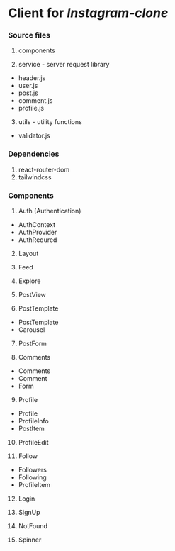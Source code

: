 # Client for *Instagram-clone*


### Source files

1. components

2. service - server request library
- header.js
- user.js
- post.js
- comment.js
- profile.js

3. utils - utility functions
- validator.js


### Dependencies

1. react-router-dom
2. tailwindcss  


### Components 

1. Auth (Authentication)
- AuthContext
- AuthProvider
- AuthRequred

2. Layout

3. Feed

4. Explore

5. PostView

6. PostTemplate 
- PostTemplate
- Carousel

7. PostForm

8. Comments
- Comments
- Comment
- Form

9. Profile
- Profile
- ProfileInfo
- PostItem

10. ProfileEdit

11. Follow
- Followers
- Following
- ProfileItem

12. Login

13. SignUp

14. NotFound

15. Spinner
